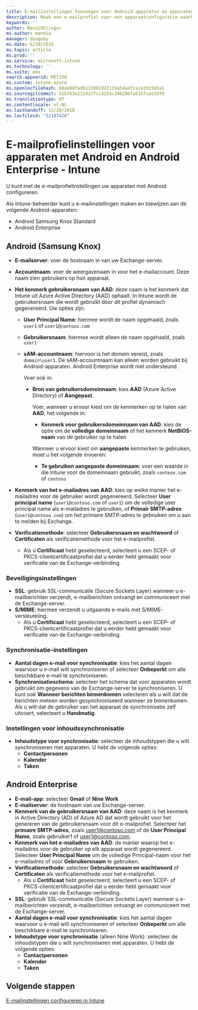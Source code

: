 ```yaml
---
title: E-mailinstellingen toevoegen voor Android-apparaten en apparaten met een Android-werkprofiel in Microsoft Intune - Azure | Microsoft Docs
description: Maak een e-mailprofiel voor een apparaatconfiguratie waarbij gebruik wordt gemaakt van Exchange-servers en kenmerken worden opgehaald uit Azure Active Directory. U kunt tevens via Microsoft Intune SSL of SMIME inschakelen, gebruikers verifiëren met certificaten of gebruikersnaam/wachtwoord, en e-mail en planningen synchroniseren op Android-apparaten en apparaten met een Android-werkprofiel.
keywords: ''
author: MandiOhlinger
ms.author: mandia
manager: dougeby
ms.date: 6/20/2018
ms.topic: article
ms.prod: ''
ms.service: microsoft-intune
ms.technology: ''
ms.suite: ems
search.appverid: MET150
ms.custom: intune-azure
ms.openlocfilehash: b8ab8dfadb113d81922119a54aefcac43d15b5a1
ms.sourcegitcommit: 51b763e131917fccd255c346286fa515fcee33f0
ms.translationtype: HT
ms.contentlocale: nl-NL
ms.lasthandoff: 11/20/2018
ms.locfileid: "52187426"
---
```

# <a name="email-profile-settings-for-devices-running-android-and-android-enterprise---intune"></a>E-mailprofielinstellingen voor apparaten met Android en Android Enterprise - Intune

U kunt met de e-mailprofielinstellingen uw apparaten met Android configureren.

Als Intune-beheerder kunt u e-mailinstellingen maken en toewijzen aan de volgende Android-apparaten:

- Android Samsung Knox Standard
- Android Enterprise

## <a name="android-samsung-knox"></a>Android (Samsung Knox)

- **E-mailserver**: voer de hostnaam in van uw Exchange-server.
- **Accountnaam**: voer de weergavenaam in voor het e-mailaccount. Deze naam zien gebruikers op hun apparaat.
- **Het kenmerk gebruikersnaam van AAD**: deze naam is het kenmerk dat Intune uit Azure Active Directory (AAD) ophaalt. In Intune wordt de gebruikersnaam die wordt gebruikt door dit profiel dynamisch gegenereerd. Uw opties zijn:
  - **User Principal Name**: hiermee wordt de naam opgehaald, zoals `user1` of `user1@contoso.com`
  - **Gebruikersnaam**: hiermee wordt alleen de naam opgehaald, zoals `user1`
  - **sAM-accountnaam**: hiervoor is het domein vereist, zoals `domain\user1`. De sAM-accountnaam kan alleen worden gebruikt bij Android-apparaten. Android Enterprise wordt niet ondersteund.

    Voer ook in:  
    - **Bron van gebruikersdomeinnaam**: kies **AAD** (Azure Active Directory) of **Aangepast**.

      Voer, wanneer u ervoor kiest om de kenmerken op te halen van **AAD**, het volgende in:
      - **Kenmerk voor gebruikersdomeinnaam van AAD**: kies de optie om de **volledige domeinnaam** of het kenmerk **NetBIOS-naam** van de gebruiker op te halen

      Wanneer u ervoor kiest om **aangepaste** kenmerken te gebruiken, moet u het volgende invoeren:
      - **Te gebruiken aangepaste domeinnaam**: voer een waarde in die Intune voor de domeinnaam gebruikt, zoals `contoso.com` of `contoso`

- **Kenmerk van het e-mailadres van AAD**: kies op welke manier het e-mailadres voor de gebruiker wordt gegenereerd. Selecteer **User principal name** (`user1@contoso.com` of `user1`) om de volledige user principal name als e-mailadres te gebruiken, of **Primair SMTP-adres** (`user1@contoso.com`) om het primaire SMTP-adres te gebruiken om u aan te melden bij Exchange.

- **Verificatiemethode**: selecteer **Gebruikersnaam en wachtwoord** of **Certificaten** als verificatiemethode voor het e-mailprofiel.
  - Als u **Certificaat** hebt geselecteerd, selecteert u een SCEP- of PKCS-clientcertificaatprofiel dat u eerder hebt gemaakt voor verificatie van de Exchange-verbinding.

### <a name="security-settings"></a>Beveiligingsinstellingen

- **SSL**: gebruik SSL-communicatie (Secure Sockets Layer) wanneer u e-mailberichten verzendt, e-mailberichten ontvangt en communiceert met de Exchange-server.
- **S/MIME**: hiermee verzendt u uitgaande e-mails met S/MIME-versleuteling.
  - Als u **Certificaat** hebt geselecteerd, selecteert u een SCEP- of PKCS-clientcertificaatprofiel dat u eerder hebt gemaakt voor verificatie van de Exchange-verbinding.

### <a name="synchronization-settings"></a>Synchronisatie-instellingen

- **Aantal dagen e-mail voor synchronisatie**: kies het aantal dagen waarvoor u e-mail wilt synchroniseren of selecteer **Onbeperkt** om alle beschikbare e-mail te synchroniseren.
- **Synchronisatieschema**: selecteer het schema dat voor apparaten wordt gebruikt om gegevens van de Exchange-server te synchroniseren. U kunt ook **Wanneer berichten binnenkomen** selecteren als u wilt dat de berichten meteen worden gesynchroniseerd wanneer ze binnenkomen. Als u wilt dat de gebruiker van het apparaat de synchronisatie zelf uitvoert, selecteert u **Handmatig**.

### <a name="content-sync-settings"></a>Instellingen voor inhoudssynchronisatie

- **Inhoudstype voor synchronisatie**: selecteer de inhoudstypen die u wilt synchroniseren met apparaten. U hebt de volgende opties:
  - **Contactpersonen**
  - **Kalender**
  - **Taken**

## <a name="android-enterprise"></a>Android Enterprise

- **E-mail-app**: selecteer **Gmail** of **Nine Work**
- **E-mailserver**: de hostnaam van uw Exchange-server.
- **Kenmerk van de gebruikersnaam van AAD**: deze naam is het kenmerk in Active Directory (AD) of Azure AD dat wordt gebruikt voor het genereren van de gebruikersnaam voor dit e-mailprofiel. Selecteer het **primaire SMTP-adres**, zoals user1@contoso.com of de **User Principal Name**, zoals gebruiker1 of user1@contoso.com.
- **Kenmerk van het e-mailadres van AAD**: de manier waarop het e-mailadres voor de gebruiker op elk apparaat wordt gegenereerd. Selecteer **User Principal Name** om de volledige Principal-naam voor het e-mailadres of voor **Gebruikersnaam** te gebruiken.
- **Verificatiemethode**: selecteer **Gebruikersnaam en wachtwoord** of **Certificaten** als verificatiemethode voor het e-mailprofiel.
  - Als u **Certificaat** hebt geselecteerd, selecteert u een SCEP- of PKCS-clientcertificaatprofiel dat u eerder hebt gemaakt voor verificatie van de Exchange-verbinding.
- **SSL**: gebruik SSL-communicatie (Secure Sockets Layer) wanneer u e-mailberichten verzendt, e-mailberichten ontvangt en communiceert met de Exchange-server.
- **Aantal dagen e-mail voor synchronisatie**: kies het aantal dagen waarvoor u e-mail wilt synchroniseren of selecteer **Onbeperkt** om alle beschikbare e-mail te synchroniseren.
- **Inhoudstype voor synchronisatie** (alleen Nine Work): selecteer de inhoudstypen die u wilt synchroniseren met apparaten. U hebt de volgende opties:
  - **Contactpersonen**
  - **Kalender**
  - **Taken**

## <a name="next-steps"></a>Volgende stappen
[E-mailinstellingen configureren in Intune](email-settings-configure.md)
